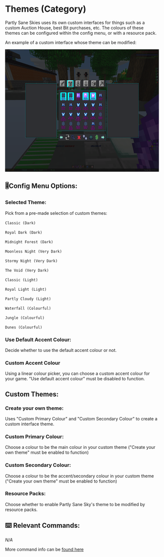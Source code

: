 # Themes (Category)
Partly Sane Skies uses its own custom interfaces for things such as a custom Auction House, best Bit purchases, etc. The colours of these themes can be configured within the config menu, or with a resource pack. 

<!-- Feature Description -->
An example of a custom interface whose theme can be modified:


<img src="/images/custom_ah.png" alt="Custom AH" width="750" height="400" style="text-align: center;">
<!-- Feature image -->


## 🎚️Config  Menu Options: 
<!-- Options/toggles in the config menu, and what they do-->
### Selected Theme:
Pick from a pre-made selection of custom themes:


`Classic (Dark)`


`Royal Dark (Dark)`


`Midnight Forest (Dark)`


`Moonless Night (Very Dark)`


`Stormy Night (Very Dark)`


`The Void (Very Dark)`


`Classic (Light)`


`Royal Light (Light)`


`Partly Cloudy (Light)`


`Waterfall (Colourful)`


`Jungle (Colourful)`


`Dunes (Colourful)`

### Use Default Accent Colour:
Decide whether to use the default accent colour or not.

### Custom Accent Colour
Using a linear colour picker, you can choose a custom accent colour for your game. "Use default accent colour" must be disabled to function.

## Custom Themes:

### Create your own theme: 
Uses "Custom Primary Colour" and "Custom Secondary Colour" to create a custom interface theme.

### Custom Primary Colour:
Choose a colour to be the main colour in your custom theme ("Create your own theme" must be enabled to function)

### Custom Secondary Colour:
Choose a colour to be the accent/secondary colour in your custom theme ("Create your own theme" must be enabled to function)

### Resource Packs:
Choose whether to enable Partly Sane Sky's theme to be modified by resource packs. 

## ⌨️ Relevant Commands:
<!-- Commands to use the feature/associated with the feature-->

*N/A*

More command info can be [found here](/pages/commands.md#clearpssdata)



